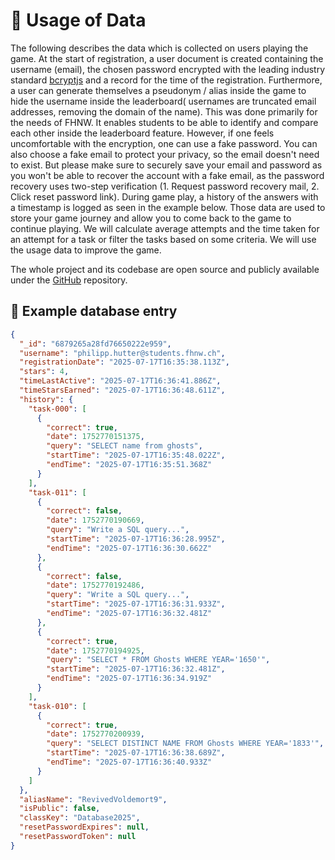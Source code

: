 # 🔐 Usage of Data

The following describes the data which is collected on users playing the game. At the start of registration, a user
document is created containing the username (email), the chosen password encrypted with the leading industry
standard [bcryptjs](https://www.npmjs.com/package/bcryptjs) and a record for the time of the registration. Furthermore,
a user can generate themselves a pseudonym / alias inside the game to hide the username inside the leaderboard(
usernames are truncated email addresses, removing the domain of the name). This was done primarily for the needs of
FHNW. It enables students to be able to identify and compare each other inside the leaderboard feature. However, if one
feels uncomfortable with the encryption, one can use a fake password. You can also choose a fake email to protect your
privacy, so the email doesn't need to exist. But please make sure to securely save your email and password as you won't
be able to recover the account with a fake email, as the password recovery uses two-step verification (1. Request
password recovery mail, 2. Click reset password link). During game play, a history of the answers with a timestamp is
logged as seen in the example below. Those data are used to store your game journey and allow you to come back to the
game to continue playing. We will calculate average attempts and the time taken for an attempt for a task or filter
the tasks based on some criteria. We will use the usage data to improve the game.

The whole project and its codebase are open source and publicly available under
the [GitHub](https://github.com/fhnw-sql/FHNW-SQLScrolls) repository.

## 📃 Example database entry

```json
{
  "_id": "6879265a28fd76650222e959",
  "username": "philipp.hutter@students.fhnw.ch",
  "registrationDate": "2025-07-17T16:35:38.113Z",
  "stars": 4,
  "timeLastActive": "2025-07-17T16:36:41.886Z",
  "timeStarsEarned": "2025-07-17T16:36:48.611Z",
  "history": {
    "task-000": [
      {
        "correct": true,
        "date": 1752770151375,
        "query": "SELECT name from ghosts",
        "startTime": "2025-07-17T16:35:48.022Z",
        "endTime": "2025-07-17T16:35:51.368Z"
      }
    ],
    "task-011": [
      {
        "correct": false,
        "date": 1752770190669,
        "query": "Write a SQL query...",
        "startTime": "2025-07-17T16:36:28.995Z",
        "endTime": "2025-07-17T16:36:30.662Z"
      },
      {
        "correct": false,
        "date": 1752770192486,
        "query": "Write a SQL query...",
        "startTime": "2025-07-17T16:36:31.933Z",
        "endTime": "2025-07-17T16:36:32.481Z"
      },
      {
        "correct": true,
        "date": 1752770194925,
        "query": "SELECT * FROM Ghosts WHERE YEAR='1650'",
        "startTime": "2025-07-17T16:36:32.481Z",
        "endTime": "2025-07-17T16:36:34.919Z"
      }
    ],
    "task-010": [
      {
        "correct": true,
        "date": 1752770200939,
        "query": "SELECT DISTINCT NAME FROM Ghosts WHERE YEAR='1833'",
        "startTime": "2025-07-17T16:36:38.689Z",
        "endTime": "2025-07-17T16:36:40.933Z"
      }
    ]
  },
  "aliasName": "RevivedVoldemort9",
  "isPublic": false,
  "classKey": "Database2025",
  "resetPasswordExpires": null,
  "resetPasswordToken": null
}
```
